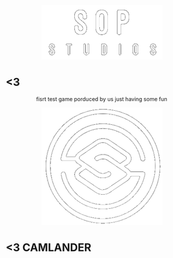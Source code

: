 <p align="center">
  <img src="https://github.com/Scout-lander/Fang/blob/main/Assets/Art/bg-things/Logs%20things/sop-1.png?raw=true" alt="Straight Outa Palmy"/>
</p>

# <3

  <p align="center">
fisrt test game porduced by us just having some fun
</p>


<p align="center">
  <img src="https://github.com/Scout-lander/Fang/blob/main/Assets/Art/bg-things/Logs%20things/SOP-Icon.png?raw=true" alt="Straight Outa Palmy"/>
</p>

# <3 CAMLANDER
